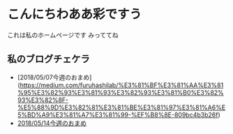 # こんにちわああ彩ですう
これは私のホームページです
みっててね

## 私のブログチェケラ
* [2018/05/07今週のおまめ]
(https://medium.com/furuhashilab/%E3%81%BF%E3%81%AA%E3%81%95%E3%82%93%E3%81%93%E3%82%93%E3%81%B0%E3%82%93%E3%82%8F-%E5%88%9D%E3%82%81%E3%81%BE%E3%81%97%E3%81%A6%E5%BD%A9%E3%81%A7%E3%81%99-%EF%B8%8E-809bc4b3b26f)
* [2018/05/14今週のおまめ](https://medium.com/furuhashilab/%E4%BB%8A%E9%80%B1%E3%81%AE%E3%81%8A%E3%81%BE%E3%82%81-ee78612fff45)
